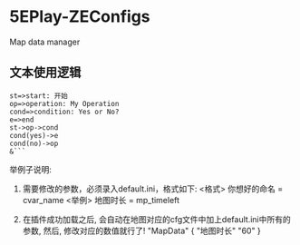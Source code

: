# 5EPlay-ZEConfigs
Map data manager
## 文本使用逻辑

```flow
st=>start: 开始
op=>operation: My Operation
cond=>condition: Yes or No?
e=>end
st->op->cond
cond(yes)->e
cond(no)->op
&```

```
举例子说明:

1. 需要修改的参数，必须录入default.ini，格式如下:
<格式> 你想好的命名 = cvar_name
<举例> 地图时长 = mp_timeleft

2. 在插件成功加载之后, 会自动在地图对应的cfg文件中加上default.ini中所有的参数,
然后, 修改对应的数值就行了!
"MapData"
{
  "地图时长" "60"
}
```
